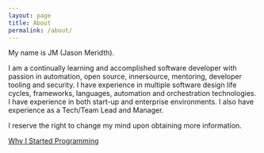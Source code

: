 ```yaml
---
layout: page
title: About
permalink: /about/
---
```


My name is JM (Jason Meridth).

I am a continually learning and accomplished software developer with passion in automation, open source, innersource, mentoring, developer tooling and security. I have experience in multiple software design life cycles, frameworks, languages, automation and orchestration technologies. I have experience in both start-up and enterprise environments. I also have experience as a Tech/Team Lead and Manager.

I reserve the right to change my mind upon obtaining more information.

[Why I Started Programming](/posts/why-i-started-programming/)
